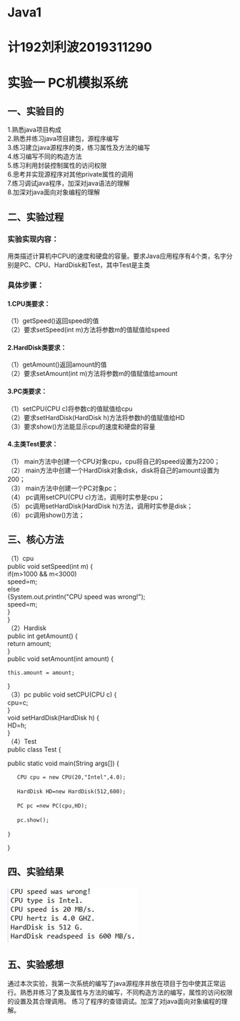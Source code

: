 # Java1
# 计192刘利波2019311290
# 实验一 PC机模拟系统
## 一、实验目的
1.熟悉java项目构成  
2.熟悉并练习java项目建包，源程序编写  
3.练习建立java源程序的类，练习属性及方法的编写  
4.练习编写不同的构造方法  
5.练习利用封装控制属性的访问权限  
6.思考并实现源程序对其他private属性的调用  
7.练习调试java程序，加深对java语法的理解  
8.加深对java面向对象编程的理解  
## 二、实验过程
### 实验实现内容：
用类描述计算机中CPU的速度和硬盘的容量。要求Java应用程序有4个类，名字分别是PC、CPU、HardDisk和Test，其中Test是主类
### 具体步骤：
#### 1.CPU类要求：   
（1）getSpeed()返回speed的值  
（2）要求setSpeed(int m)方法将参数m的值赋值给speed    
#### 2.HardDisk类要求：
（1）getAmount()返回amount的值    
（2）要求setAmount(int m)方法将参数m的值赋值给amount  
#### 3.PC类要求：
（1）setCPU(CPU c)将参数c的值赋值给cpu  
（2）要求setHardDisk(HardDisk h)方法将参数h的值赋值给HD  
（3）要求show()方法能显示cpu的速度和硬盘的容量  
#### 4.主类Test要求：
（1） main方法中创建一个CPU对象cpu，cpu将自己的speed设置为2200；   
（2） main方法中创建一个HardDisk对象disk，disk将自己的amount设置为200；   
（3） main方法中创建一个PC对象pc；   
（4） pc调用setCPU(CPU c)方法，调用时实参是cpu；   
（5） pc调用setHardDisk(HardDisk h)方法，调用时实参是disk；  
（6） pc调用show()方法；  
## 三、核心方法
（1）cpu  
public void setSpeed(int m) {  
	if(m>1000 && m<3000)  
	speed=m;  
    else   
    	{System.out.println("CPU speed was wrong!");  
    	speed=m;  
    	}  
}  
（2）Hardisk  
public int getAmount() {  
	return amount;  
}  
public void setAmount(int amount) {  

    this.amount = amount;  

 }  
 （3）pc 
 public void setCPU(CPU c) {  
	cpu=c;  
}  
void setHardDisk(HardDisk h) {  
	HD=h;  
}  
（4）Test  
public class Test {  

   public static void main(String args[]) {  

       CPU cpu = new CPU(20,"Intel",4.0);  

       HardDisk HD=new HardDisk(512,600);  

       PC pc =new PC(cpu,HD);  

       pc.show();  

    }  

}  
## 四、实验结果
### ![实验结果](https://github.com/bobo848/Java1/blob/main/%E5%AE%9E%E9%AA%8C2%E8%BF%90%E8%A1%8C%E7%BB%93%E6%9E%9C%E6%88%AA%E5%9B%BE.JPG)
## 五、实验感想
通过本次实验，我第一次系统的编写了java源程序并放在项目于包中使其正常运行。熟悉并练习了类及属性与方法的编写，不同构造方法的编写，属性的访问权限的设置及其合理调用。
练习了程序的查错调试。加深了对java面向对象编程的理解。
 
 
 
 
 
 
 
 
 
 
 
